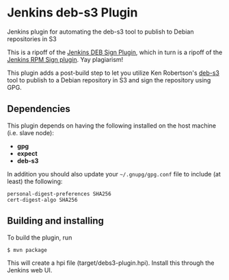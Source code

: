 # Jenkins deb-s3 Plugin

Jenkins plugin for automating the deb-s3 tool to publish to Debian repositories in S3

This is a ripoff of the [Jenkins DEB Sign Plugin](https://github.com/ivankelly/debsign-plugin), which in turn is a ripoff of the [Jenkins RPM Sign plugin](https://github.com/jenkinsci/rpmsign-plugin). Yay plagiarism!

This plugin adds a post-build step to let you utilize Ken Robertson's [deb-s3](https://github.com/krobertson/deb-s3) tool to publish to a Debian repository in S3 and sign the repository using GPG.

## Dependencies

This plugin depends on having the following installed on the host machine (i.e. slave node):

* **gpg**
* **expect**
* **deb-s3**

In addition you should also update your `~/.gnupg/gpg.conf` file to include (at least) the following:

```
personal-digest-preferences SHA256
cert-digest-algo SHA256
```

## Building and installing

To build the plugin, run

```
$ mvn package
```

This will create a hpi file (target/debs3-plugin.hpi). Install this through the Jenkins web UI.


